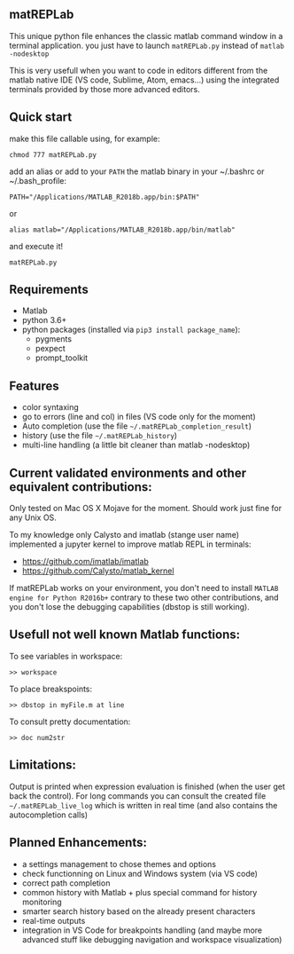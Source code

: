 matREPLab
---------

This unique python file enhances the classic matlab command window in a terminal application. you just have to launch ```matREPLab.py``` instead of ```matlab -nodesktop```

This is very usefull when you want to code in editors different from the matlab native IDE (VS code, Sublime, Atom, emacs...) using the integrated terminals provided by those more advanced editors.

Quick start
-----------

make this file callable using, for example: 

```shell
chmod 777 matREPLab.py
```

add an alias or add to your ```PATH``` the matlab binary in your ~/.bashrc or ~/.bash_profile:

```
PATH="/Applications/MATLAB_R2018b.app/bin:$PATH"
```
or

```
alias matlab="/Applications/MATLAB_R2018b.app/bin/matlab"
```

and execute it!

```shell
matREPLab.py
```

Requirements
------------
- Matlab
- python 3.6+
- python packages (installed via ```pip3 install package_name```):
  - pygments
  - pexpect
  - prompt_toolkit

Features
--------
- color syntaxing
- go to errors (line and col) in files (VS code only for the moment)
- Auto completion (use the file ```~/.matREPLab_completion_result```)
- history (use the file ```~/.matREPLab_history```)
- multi-line handling (a little bit cleaner than matlab -nodesktop)

Current validated environments and other equivalent contributions:
-----------------------------------------------------------------

Only tested on Mac OS X Mojave for the moment.
Should work just fine for any Unix OS.

To my knowledge only Calysto and imatlab (stange user name) implemented a jupyter kernel to improve matlab REPL in terminals:
- https://github.com/imatlab/imatlab
- https://github.com/Calysto/matlab_kernel

If matREPLab works on your environment, you don't need to install ```MATLAB engine for Python R2016b+``` contrary to these two other contributions, and you don't lose the debugging capabilities (dbstop is still working). 

Usefull not well known Matlab functions:
---------------------------------------

To see variables in workspace:
```
>> workspace
```

To place breakspoints:
```
>> dbstop in myFile.m at line
```

To consult pretty documentation:
```
>> doc num2str
```

Limitations:
------------

Output is printed when expression evaluation is finished (when the user get back the control). For long commands you can consult the created file ```~/.matREPLab_live_log``` which is written in real time (and also contains the autocompletion calls)

Planned Enhancements:
---------------------

- a settings management to chose themes and options
- check functionning on Linux and Windows system (via VS code)
- correct path completion
- common history with Matlab + plus special command for history monitoring
- smarter search history based on the already present characters
- real-time outputs
- integration in VS Code for breakpoints handling (and maybe more advanced stuff like debugging navigation and workspace visualization)